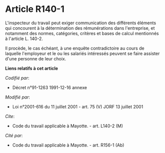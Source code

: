# Article R140-1

L'inspecteur du travail peut exiger communication des différents éléments qui concourent à la détermination des rémunérations
dans l'entreprise, et notamment des normes, catégories, critères et bases de calcul mentionnés à l'article L. 140-2.

Il procède, le cas échéant, à une enquête contradictoire au cours de laquelle l'employeur et le ou les salariés intéressés
peuvent se faire assister d'une personne de leur choix.

**Liens relatifs à cet article**

_Codifié par_:

  - Décret n°91-1263 1991-12-16 annexe

_Modifié par_:

  - Loi n°2001-616 du 11 juillet 2001 - art. 75 (V) JORF 13 juillet 2001

_Cite_:

  - Code du travail applicable à Mayotte. - art. L140-2 (M)

_Cité par_:

  - Code du travail applicable à Mayotte. - art. R156-1 (Ab)
